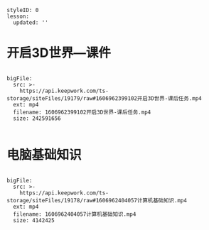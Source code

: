 ```@Lesson
styleID: 0
lesson:
  updated: ''

```





# 开启3D世界—课件

```@BigFile

bigFile:
  src: >-
    https://api.keepwork.com/ts-storage/siteFiles/19179/raw#1606962399102开启3D世界-课后任务.mp4
  ext: mp4
  filename: 1606962399102开启3D世界-课后任务.mp4
  size: 242591656
          
```


# 电脑基础知识

```@BigFile

bigFile:
  src: >-
    https://api.keepwork.com/ts-storage/siteFiles/19178/raw#1606962404057计算机基础知识.mp4
  ext: mp4
  filename: 1606962404057计算机基础知识.mp4
  size: 4142425
          
```